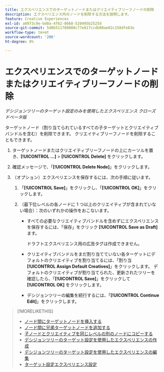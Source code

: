 ```yaml
---
title: エクスペリエンスでのターゲットノードまたはクリエイティブリーフノードの削除
description: エクスペリエンス内のノードを削除する方法を説明します。
feature: Creative Experiences
exl-id: a8973c9e-bd0a-4f62-8668-520495b2525d
source-git-commit: 5d8b511708008c77e817ccdb00ae02c158dfe63e
workflow-type: tm+mt
source-wordcount: '206'
ht-degree: 0%

---
```


# エクスペリエンスでのターゲットノードまたはクリエイティブリーフノードの削除

*デシジョンツリーのターゲット設定のみを使用したエクスペリエンス*
*クローズドベータ版*

ターゲットノード（割り当てられているすべての子ターゲットとクリエイティブバンドルを含む）を削除できます。 クリエイティブリーフノードを削除することもできます。

<!-- 1. [ways to get to the decision tree] -->

1. ターゲットノードまたはクリエイティブリーフノードの上にカーソルを置き、**[!UICONTROL ...]** > **[!UICONTROL Delete]** をクリックします。

1. 確認メッセージで、「**[!UICONTROL Delete Node]**」をクリックします。

1. （オプション）エクスペリエンスを保存するには、次の手順に従います。

   1. 「**[!UICONTROL Save]**」をクリックし、「**[!UICONTROL OK]**」をクリックします。

   1. （最下位レベルの各ノードに 1 つ以上のクリエイティブが含まれていない場合）：次のいずれかの操作をおこないます。

      * すべての必要なクリエイティブバンドルを含めずにエクスペリエンスを保存するには、「保存」をクリック **[!UICONTROL Save as Draft]** ます。

        ドラフトエクスペリエンス用の広告タグは作成できません。

      * クリエイティブバンドルをまだ割り当てていない各ターゲットにデフォルトのクリエイティブを割り当てるには、「割り当 **[!UICONTROL Assign Default Creatives]**」をクリックします。 デフォルトのクリエイティブが割り当てられた、更新されたツリーを確認したら、「**[!UICONTROL Save]**」をクリックして **[!UICONTROL OK]** をクリックします。

      * デシジョンツリーの編集を続行するには、「**[!UICONTROL Continue Edit]**」をクリックします。

>[!MORELIKETHIS]
>
>* [ ノード間にターゲットノードを挿入する ](experience-target-node-add-inner.md)
>* [ ノード間に兄弟ターゲットノードを追加する ](experience-target-node-add-sibling.md)
>* [ 子ノードとクリエイティブを同じレベルの別のノードにコピーする ](experience-target-node-copy.md)
>* [ デシジョンツリーのターゲット設定を使用したエクスペリエンスの作成 ](experience-create-targeting.md)
>* [ デシジョンツリーのターゲット設定を使用したエクスペリエンスの編集 ](experience-edit-targeting.md)
>* [ ターゲット設定エクスペリエンス設定 ](experience-settings-targeting.md)
